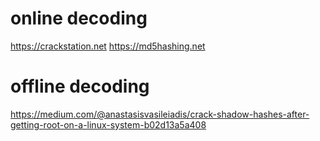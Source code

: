 # online decoding

https://crackstation.net
https://md5hashing.net

# offline decoding

https://medium.com/@anastasisvasileiadis/crack-shadow-hashes-after-getting-root-on-a-linux-system-b02d13a5a408
